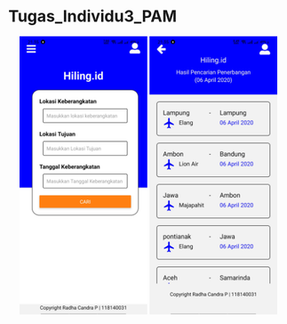 # Tugas_Individu3_PAM

<div align="center">
  <img widht="300px" height="500px" src="screenshot/home.jpg">
  <img widht="300px" height="500px" src="screenshot/pencarian.jpg">
</div>
